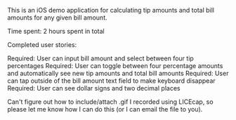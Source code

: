 This is an iOS demo application for calculating tip amounts and total bill amounts for any given bill amount.

Time spent: 2 hours spent in total

Completed user stories:

Required: User can input bill amount and select between four tip percentages
Required: User can toggle between four percentage amounts and automatically see new tip amounts and total bill amounts
Required: User can tap outside of the bill amount text field to make keyboard disappear
Required: User can see dollar signs and two decimal places

Can't figure out how to include/attach .gif I recorded using LICEcap, so please let me know how I can do this (or I can email the file to you). 
